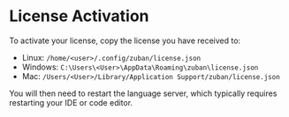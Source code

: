 # License Activation

To activate your license, copy the license you have received to:

- Linux: `/home/<user>/.config/zuban/license.json`
- Windows: `C:\Users\<User>\AppData\Roaming\zuban\license.json`
- Mac: `/Users/<User>/Library/Application Support/zuban/license.json`

You will then need to restart the language server, which typically requires
restarting your IDE or code editor.
